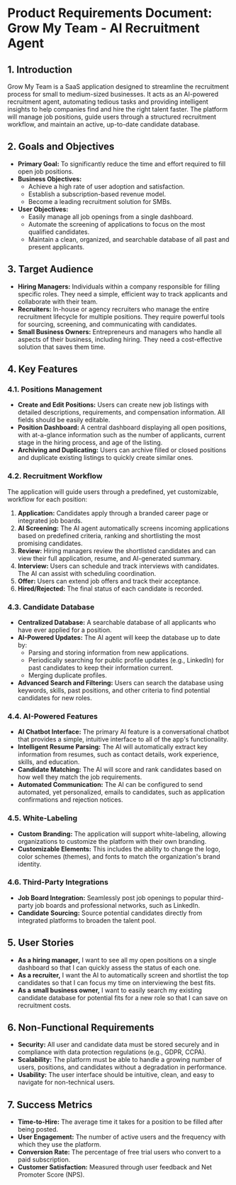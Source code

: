 # Product Requirements Document: Grow My Team - AI Recruitment Agent

## 1. Introduction

Grow My Team is a SaaS application designed to streamline the recruitment process for small to medium-sized businesses. It acts as an AI-powered recruitment agent, automating tedious tasks and providing intelligent insights to help companies find and hire the right talent faster. The platform will manage job positions, guide users through a structured recruitment workflow, and maintain an active, up-to-date candidate database.

## 2. Goals and Objectives

- **Primary Goal:** To significantly reduce the time and effort required to fill open job positions.
- **Business Objectives:**
  - Achieve a high rate of user adoption and satisfaction.
  - Establish a subscription-based revenue model.
  - Become a leading recruitment solution for SMBs.
- **User Objectives:**
  - Easily manage all job openings from a single dashboard.
  - Automate the screening of applications to focus on the most qualified candidates.
  - Maintain a clean, organized, and searchable database of all past and present applicants.

## 3. Target Audience

- **Hiring Managers:** Individuals within a company responsible for filling specific roles. They need a simple, efficient way to track applicants and collaborate with their team.
- **Recruiters:** In-house or agency recruiters who manage the entire recruitment lifecycle for multiple positions. They require powerful tools for sourcing, screening, and communicating with candidates.
- **Small Business Owners:** Entrepreneurs and managers who handle all aspects of their business, including hiring. They need a cost-effective solution that saves them time.

## 4. Key Features

### 4.1. Positions Management

- **Create and Edit Positions:** Users can create new job listings with detailed descriptions, requirements, and compensation information. All fields should be easily editable.
- **Position Dashboard:** A central dashboard displaying all open positions, with at-a-glance information such as the number of applicants, current stage in the hiring process, and age of the listing.
- **Archiving and Duplicating:** Users can archive filled or closed positions and duplicate existing listings to quickly create similar ones.

### 4.2. Recruitment Workflow

The application will guide users through a predefined, yet customizable, workflow for each position:

1.  **Application:** Candidates apply through a branded career page or integrated job boards.
2.  **AI Screening:** The AI agent automatically screens incoming applications based on predefined criteria, ranking and shortlisting the most promising candidates.
3.  **Review:** Hiring managers review the shortlisted candidates and can view their full application, resume, and AI-generated summary.
4.  **Interview:** Users can schedule and track interviews with candidates. The AI can assist with scheduling coordination.
5.  **Offer:** Users can extend job offers and track their acceptance.
6.  **Hired/Rejected:** The final status of each candidate is recorded.

### 4.3. Candidate Database

- **Centralized Database:** A searchable database of all applicants who have ever applied for a position.
- **AI-Powered Updates:** The AI agent will keep the database up to date by:
  - Parsing and storing information from new applications.
  - Periodically searching for public profile updates (e.g., LinkedIn) for past candidates to keep their information current.
  - Merging duplicate profiles.
- **Advanced Search and Filtering:** Users can search the database using keywords, skills, past positions, and other criteria to find potential candidates for new roles.

### 4.4. AI-Powered Features

*   **AI Chatbot Interface:** The primary AI feature is a conversational chatbot that provides a simple, intuitive interface to all of the app's functionality.
*   **Intelligent Resume Parsing:** The AI will automatically extract key information from resumes, such as contact details, work experience, skills, and education.
*   **Candidate Matching:** The AI will score and rank candidates based on how well they match the job requirements.
*   **Automated Communication:** The AI can be configured to send automated, yet personalized, emails to candidates, such as application confirmations and rejection notices.

### 4.5. White-Labeling

- **Custom Branding:** The application will support white-labeling, allowing organizations to customize the platform with their own branding.
- **Customizable Elements:** This includes the ability to change the logo, color schemes (themes), and fonts to match the organization's brand identity.

### 4.6. Third-Party Integrations

*   **Job Board Integration:** Seamlessly post job openings to popular third-party job boards and professional networks, such as LinkedIn.
*   **Candidate Sourcing:** Source potential candidates directly from integrated platforms to broaden the talent pool.

## 5. User Stories

- **As a hiring manager,** I want to see all my open positions on a single dashboard so that I can quickly assess the status of each one.
- **As a recruiter,** I want the AI to automatically screen and shortlist the top candidates so that I can focus my time on interviewing the best fits.
- **As a small business owner,** I want to easily search my existing candidate database for potential fits for a new role so that I can save on recruitment costs.

## 6. Non-Functional Requirements

- **Security:** All user and candidate data must be stored securely and in compliance with data protection regulations (e.g., GDPR, CCPA).
- **Scalability:** The platform must be able to handle a growing number of users, positions, and candidates without a degradation in performance.
- **Usability:** The user interface should be intuitive, clean, and easy to navigate for non-technical users.

## 7. Success Metrics

- **Time-to-Hire:** The average time it takes for a position to be filled after being posted.
- **User Engagement:** The number of active users and the frequency with which they use the platform.
- **Conversion Rate:** The percentage of free trial users who convert to a paid subscription.
- **Customer Satisfaction:** Measured through user feedback and Net Promoter Score (NPS).
